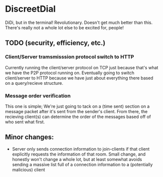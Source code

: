 # DiscreetDial

DiDi, but in the terminal! Revolutionary. Doesn't get much better than this. There's really not a whole lot else to be excited for, people!

## TODO (security, efficiency, etc.) 

### Client/Server tramsmisssion protocol switch to HTTP
Currently running the client/server protocol on TCP just because that's what we have the P2P protocol running on. Eventually going to switch client/server to HTTP because we have just about everything there based on a query/recieve structure.

### Message order verification 
This one is simple; We're just going to tack on a (time sent) section on a message packet after it's sent from the sender's client. From there, the recieving client(s) can determine the order of the messages based off of who sent what first.

## Minor changes:
- Server only sends connection information to join-clients if that client explicitly requests the information of that room. Small change, and honestly won't change a whole lot, but at least somewhat avoids sending a massive list full of a connection information to a (potentially malicious) client
